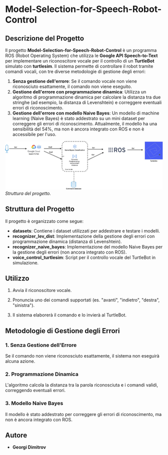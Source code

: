 # Model-Selection-for-Speech-Robot-Control

## Descrizione del Progetto

Il progetto **Model-Selection-for-Speech-Robot-Control** è un programma ROS (Robot Operating System) che utilizza le **Google API Speech-to-Text** per implementare un riconoscitore vocale per il controllo di un **TurtleBot** simulato con **turtlesim**. Il sistema permette di controllare il robot tramite comandi vocali, con tre diverse metodologie di gestione degli errori:

1. **Senza gestione dell'errore**: Se il comando vocale non viene riconosciuto esattamente, il comando non viene eseguito.
2. **Gestione dell'errore con programmazione dinamica**: Utilizza un algoritmo di programmazione dinamica per calcolare la distanza tra due stringhe (ad esempio, la distanza di Levenshtein) e correggere eventuali errori di riconoscimento.
3. **Gestione dell'errore con modello Naive Bayes**: Un modello di machine learning (Naive Bayes) è stato addestrato su un mini dataset per correggere gli errori di riconoscimento. Attualmente, il modello ha una sensibilità del 54%, ma non è ancora integrato con ROS e non è accessibile per l'uso.
   
   

<img src="schema/schema.jpg" title="" alt="loading-ag-518" data-align="center">*Struttura del progetto.*

## Struttura del Progetto

Il progetto è organizzato come segue:

- **datasets**: Contiene i dataset utilizzati per addestrare e testare i modelli.
- **recognizer_lev_dist**: Implementazione della gestione degli errori con programmazione dinamica (distanza di Levenshtein).
- **recognizer_naive_bayes**: Implementazione del modello Naive Bayes per la gestione degli errori (non ancora integrato con ROS).
- **voice_control_turtlesim**: Script per il controllo vocale del TurtleBot in simulazione.

## 

## Utilizzo

1. Avvia il riconoscitore vocale.

2. Pronuncia uno dei comandi supportati (es. "avanti", "indietro", "destra", "sinistra").

3. Il sistema elaborerà il comando e lo invierà al TurtleBot.



## Metodologie di Gestione degli Errori

### 1. Senza Gestione dell'Errore

Se il comando non viene riconosciuto esattamente, il sistema non eseguirà alcuna azione.

### 2. Programmazione Dinamica

L'algoritmo calcola la distanza tra la parola riconosciuta e i comandi validi, correggendo eventuali errori.

### 3. Modello Naive Bayes

Il modello è stato addestrato per correggere gli errori di riconoscimento, ma non è ancora integrato con ROS.



## Autore

- **Georgi Dimitrov**
